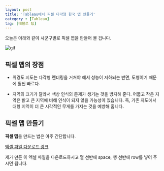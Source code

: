 ```yaml
---
layout: post
title: 'Tableau에서 픽셀 다각형 한국 맵 만들기'
category : [Tableau]
tag: [태블로 팁]
---
```

 
 오늘은 아래와 같이 시군구별로 픽셀 맵을 만들어 볼 겁니다.      
       
 ![gif](https://drive.google.com/uc?id=1fagB1MojSMpQv59zdUGwAYev3BfKRw41) 
 
 ## 픽셀 맵의 장점
 
* 위경도 지도는 다각형 렌더링을 거쳐야 해서 성능이 저하되는 반면, 도형이기 때문에 훨씬 빠르다.
    
* 지역의 크기가 달라서 색상 인식의 문제가 생기는 것을 방지해 준다. 
  어둡고 작은 지역은 밝고 큰 지역에 비해 인식이 되지 않을 가능성이 있습니다.
  즉, 기존 지도에서 대형 지역이  더 큰 시각적인 무게를 가지는 것을 예방해 줍니다.
  
## 픽셀 맵 만들기
      
**픽셀 맵**을 만드는 법은 아주 간단합니다.       

[엑셀 파일 다운로드 링크](https://drive.google.com/uc?id=1q6p1fcKT1ct2PiCH5sAocmSMMBi1xSYL)     
  

제가 만든 이 엑셀 파일을 다운로드하시고 열 선반에 space, 행 선반에 row를 넣어 주시면 됩니다.
  
  
 

 
